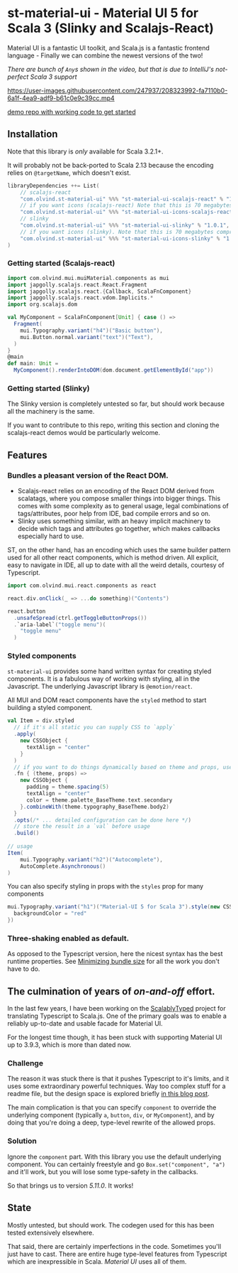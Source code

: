 # st-material-ui - Material UI 5 for Scala 3 (Slinky and Scalajs-React)


Material UI is a fantastic UI toolkit, and Scala.js is a fantastic frontend language - 
Finally we can combine the newest versions of the two!


*There are bunch of `Any`s shown in the video, but that is due to IntelliJ's not-perfect Scala 3 support*

https://user-images.githubusercontent.com/247937/208323992-fa7110b0-6a1f-4ea9-adf9-b61c0e9c39cc.mp4



[demo repo with working code to get started](https://github.com/oyvindberg/st-material-ui-demo)

## Installation

Note that this library is *only* available for Scala 3.2.1+. 

It will probably not be back-ported to Scala 2.13 because the encoding relies on `@targetName`, which doesn't exist.

```scala
libraryDependencies ++= List(
    // scalajs-react
    "com.olvind.st-material-ui" %%% "st-material-ui-scalajs-react" % "1.0.1",
    // if you want icons (scalajs-react) Note that this is 70 megabytes compressed jar file
    "com.olvind.st-material-ui" %%% "st-material-ui-icons-scalajs-react" % "1.0.1", 
    // slinky
    "com.olvind.st-material-ui" %%% "st-material-ui-slinky" % "1.0.1",
    // if you want icons (slinky). Note that this is 70 megabytes compressed jar file
    "com.olvind.st-material-ui" %%% "st-material-ui-icons-slinky" % "1.0.1", 
)
```

### Getting started (Scalajs-react)

```scala
import com.olvind.mui.muiMaterial.components as mui
import japgolly.scalajs.react.React.Fragment
import japgolly.scalajs.react.{Callback, ScalaFnComponent}
import japgolly.scalajs.react.vdom.Implicits.*
import org.scalajs.dom

val MyComponent = ScalaFnComponent[Unit] { case () =>
  Fragment(
    mui.Typography.variant("h4")("Basic button"),
    mui.Button.normal.variant("text")("Text"),
  )
}
@main
def main: Unit =
  MyComponent().renderIntoDOM(dom.document.getElementById("app"))

```

### Getting started (Slinky)
The Slinky version is completely untested so far, but should work because all the machinery is the same.

If you want to contribute to this repo, writing this section and cloning the scalajs-react demos would be particularly welcome.


## Features

### Bundles a pleasant version of the React DOM.

- Scalajs-react relies on an encoding of the React DOM derived from scalatags, where you compose smaller things into bigger things. This comes with some complexity as to general usage, legal combinations of tags/attributes, poor help from IDE, bad compile errors and so on.
- Slinky uses something similar, with an heavy implicit machinery to decide which tags and attributes go together, which makes callbacks especially hard to use.

ST, on the other hand, has an encoding which uses the same builder pattern used for all other react components, which is method driven. All explicit, easy to navigate in IDE, all up to date with all the weird details, courtesy of Typescript.

```scala
import com.olvind.mui.react.components as react

react.div.onClick(_ => ...do something)("Contents") 

react.button
  .unsafeSpread(ctrl.getToggleButtonProps())
  .`aria-label`("toggle menu")(
    "toggle menu"
  )
```

### Styled components

`st-material-ui` provides some hand written syntax for creating styled components. It is a fabulous way of working with styling, all in the Javascript. The underlying Javascript library is `@emotion/react`.

All MUI and DOM react components have the `styled` method to start building a styled component. 

```scala
val Item = div.styled
  // if it's all static you can supply CSS to `apply`
  .apply(
    new CSSObject {
      textAlign = "center"
    }
  )  
  // if you want to do things dynamically based on theme and props, use `fn`
  .fn { (theme, props) =>
    new CSSObject {
      padding = theme.spacing(5)
      textAlign = "center"
      color = theme.palette_BaseTheme.text.secondary
    }.combineWith(theme.typography_BaseTheme.body2)
  }
  .opts(/* ... detailed configuration can be done here */)
  // store the result in a `val` before usage
  .build()
  
// usage
Item(
    mui.Typography.variant("h2")("Autocomplete"),
    AutoComplete.Asynchronous()
)  
```

You can also specify styling in props with the `styles` prop for many components
```scala
mui.Typography.variant("h1")("Material-UI 5 for Scala 3").style(new CSSProperties {
  backgroundColor = "red"
})
```    

### Three-shaking enabled as default.

As opposed to the Typescript version, here the nicest syntax has the best runtime properties. See [Minimizing bundle size](https://mui.com/material-ui/guides/minimizing-bundle-size/) for all the work you don't have to do.



## The culmination of years of *on-and-off* effort.

In the last few years, I have been working on the [ScalablyTyped](https://scalablytyped.org) project for translating Typescript to Scala.js. One of the primary goals was to enable a reliably up-to-date and usable facade for Material UI.

For the longest time though, it has been stuck with supporting Material UI up to 3.9.3, which is more than dated now.

### Challenge 
The reason it was stuck there is that it pushes Typescript to it's limits, and it uses some extraordinary powerful techniques.
Way too complex stuff for a readme file, but the design space is explored briefly [in this blog post](https://blog.andrewbran.ch/polymorphic-react-components/).

The main complication is that you can specify `component` to override the underlying component (typically `a`, `button`, `div`, or `MyComponent`), and 
by doing that you're doing a deep, type-level rewrite of the allowed props.

### Solution

Ignore the `component` part. With this library you use the default underlying component.
You can certainly freestyle and go `Box.set("component", "a")` and it'll work, but you will lose some type-safety in the callbacks.

So that brings us to version *5.11.0*. It works!

## State

Mostly untested, but should work. The codegen used for this has been tested extensively elsewhere.

That said, there are certainly imperfections in the code. Sometimes you'll just have to cast. There are entire huge type-level features from Typescript which are inexpressible in Scala. *Material UI* uses all of them.




